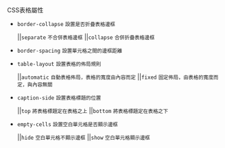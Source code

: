 CSS表格屬性
- `border-collapse` <small>設置是否折疊表格邊框</small>

	||`separate` <small>不合併表格邊框</small>
	||`collapse` <small>合併折疊表格邊框</small>

- `border-spacing` <small>設置單元格之間的邊框距離</small>
- `table-layout` <small>設置表格的佈局規則</small>

	||`automatic` <small>自動表格佈局，表格的寬度由內容而定</small>
	||`fixed` <small>固定佈局，由表格的寬度而定，與內容無關</small>

- `caption-side` <small>設置表格標題的位置</small>

	||`top` <small>將表格標題定在表格之上</small>
	||`bottom` <small>將表格標題定在表格之下</small>

- `empty-cells` <small>設置空白單元格是否顯示邊框</small>

	||`hide` <small>空白單元格不顯示邊框</small>
	||`show` <small>空白單元格顯示邊框</small>
